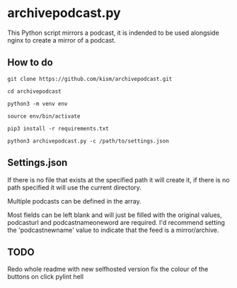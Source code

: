 # archivepodcast.py

This Python script mirrors a podcast, it is indended to be used alongside nginx to create a mirror of a podcast.

## How to do

`git clone https://github.com/kism/archivepodcast.git`

`cd archivepodcast`

`python3 -m venv env`

`source env/bin/activate`

`pip3 install -r requirements.txt`

`python3 archivepodcast.py -c /path/to/settings.json`

## Settings.json

If there is no file that exists at the specified path it will create it, if there is no path specified it will use the current directory.

Multiple podcasts can be defined in the array.

Most fields can be left blank and will just be filled with the original values, podcasturl and podcastnameoneword are required. I'd recommend setting the 'podcastnewname' value to indicate that the feed is a mirror/archive.

## TODO

Redo whole readme with new selfhosted version
fix the colour of the buttons on click
pylint hell